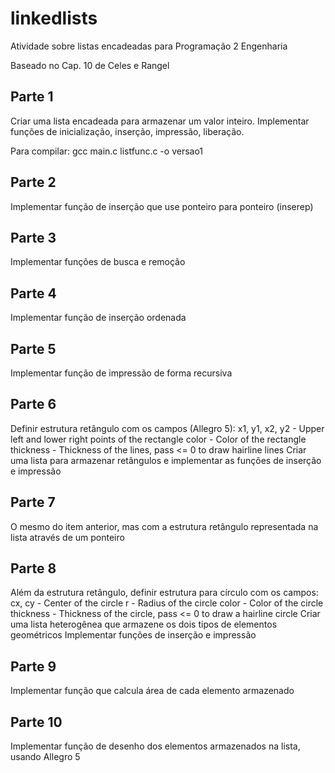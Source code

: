 # linkedlists
Atividade sobre listas encadeadas para Programação 2 Engenharia

Baseado no Cap. 10 de Celes e Rangel

Parte 1 
------
 Criar uma lista encadeada para armazenar um valor inteiro.
 Implementar funções de inicialização, inserção, impressão, liberação.
 
 Para compilar: gcc main.c listfunc.c -o versao1

Parte 2
------ 
 Implementar função de inserção que use ponteiro para ponteiro (inserep)

Parte 3
------ 
 Implementar funções de busca e remoção 

Parte 4
------
 Implementar função de inserção ordenada

Parte 5
------ 
 Implementar função de impressão de forma recursiva 

Parte 6
------ 
 Definir estrutura retângulo com os campos (Allegro 5): 
    x1, y1, x2, y2 - Upper left and lower right points of the rectangle 
    color - Color of the rectangle 
    thickness - Thickness of the lines, pass <= 0 to draw hairline lines 
 Criar uma lista para armazenar retângulos e implementar as funções de inserção e impressão 

Parte 7
------
 O mesmo do item anterior, mas com a estrutura retângulo representada na lista através de um ponteiro 

Parte 8
------
 Além da estrutura retângulo, definir estrutura para círculo com os campos: 
    cx, cy - Center of the circle 
    r - Radius of the circle 
    color - Color of the circle 
    thickness - Thickness of the circle, pass <= 0 to draw a hairline circle 
 Criar uma lista heterogênea que armazene os dois tipos de elementos geométricos 
 Implementar funções de inserção e impressão 

Parte 9
------
 Implementar função que calcula área de cada elemento armazenado 

Parte 10
------- 
 Implementar função de desenho dos elementos armazenados na lista, usando Allegro 5

